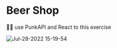 # Beer Shop
😵‍💫 use PunkAPI and React to this exercise

![Jul-28-2022 15-19-54](https://user-images.githubusercontent.com/70380061/181503789-26c93045-596e-48e1-b761-7217ea6f43c1.gif)
